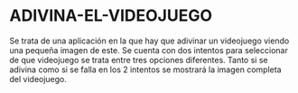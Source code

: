 # ADIVINA-EL-VIDEOJUEGO
Se trata de una aplicación en la que hay que adivinar un videojuego viendo una pequeña imagen de este. Se cuenta con dos intentos para seleccionar de que videojuego se trata entre tres opciones diferentes. Tanto si se adivina como si se falla en los 2 intentos se mostrará la imagen completa del videojuego.

